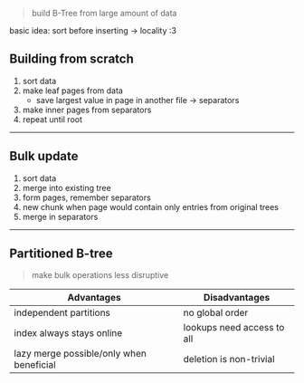 > build B-Tree from large amount of data

basic idea: sort before inserting -> locality :3

## Building from scratch

1. sort data
2. make leaf pages from data
	- save largest value in page in another file -> separators
3. make inner pages from separators
4. repeat until root

-----
## Bulk update

1. sort data
2. merge into existing tree
3. form pages, remember separators
4. new chunk when page would contain only entries from original trees
5. merge in separators

------

## Partitioned B-tree

> make bulk operations less disruptive

| Advantages                               | Disadvantages              |
| ---------------------------------------- | -------------------------- |
| independent partitions                   | no global order            |
| index always stays online                | lookups need access to all |
| lazy merge possible/only when beneficial | deletion is non-trivial    |